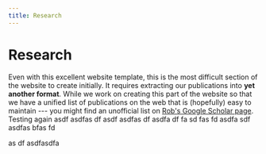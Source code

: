 ```yaml
---
title: Research
---
```


# <i class="fas fa-microscope"></i>Research

Even with this excellent website template, this is the most difficult section of the website to create initially.  It requires 
extracting our publications into **yet another format**.  While we work on creating this part of the website so that we have 
a unified list of publications on the web that is (hopefully) easy to maintain --- you might find an unofficial list on 
[Rob's Google Scholar page](https://scholar.google.com/citations?user=H36hOqEAAAAJ&hl=en).
Testing again
asdf
asdfas
df
asdf
asdfas
df
asdfa
df
fa
sd
fas
fd
asdfa
sdf
asdfas
bfas
fd

as
df
asdfasdfa
